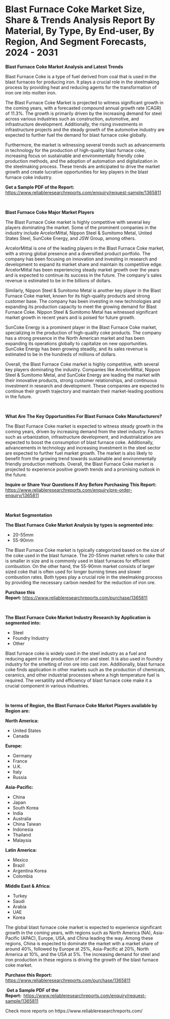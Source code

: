 <p><h1>Blast Furnace Coke Market Size, Share & Trends Analysis Report By Material, By Type, By End-user, By Region, And Segment Forecasts, 2024 - 2031</h1></p><p><strong>Blast Furnace Coke Market Analysis and Latest Trends</strong></p>
<p><p>Blast Furnace Coke is a type of fuel derived from coal that is used in the blast furnaces for producing iron. It plays a crucial role in the steelmaking process by providing heat and reducing agents for the transformation of iron ore into molten iron.</p><p>The Blast Furnace Coke Market is projected to witness significant growth in the coming years, with a forecasted compound annual growth rate (CAGR) of 11.3%. The growth is primarily driven by the increasing demand for steel across various industries such as construction, automotive, and infrastructure development. Additionally, the rising investments in infrastructure projects and the steady growth of the automotive industry are expected to further fuel the demand for blast furnace coke globally.</p><p>Furthermore, the market is witnessing several trends such as advancements in technology for the production of high-quality blast furnace coke, increasing focus on sustainable and environmentally friendly coke production methods, and the adoption of automation and digitalization in the steelmaking process. These trends are anticipated to drive the market growth and create lucrative opportunities for key players in the blast furnace coke industry.</p></p>
<p><strong>Get a Sample PDF of the Report:&nbsp;</strong> <a href="https://www.reliableresearchreports.com/enquiry/request-sample/1365811">https://www.reliableresearchreports.com/enquiry/request-sample/1365811</a></p>
<p>&nbsp;</p>
<p><strong>Blast Furnace Coke Major Market Players</strong></p>
<p><p>The Blast Furnace Coke market is highly competitive with several key players dominating the market. Some of the prominent companies in the industry include ArcelorMittal, Nippon Steel & Sumitomo Metal, United States Steel, SunCoke Energy, and JSW Group, among others.</p><p>ArcelorMittal is one of the leading players in the Blast Furnace Coke market, with a strong global presence and a diversified product portfolio. The company has been focusing on innovation and investing in research and development to expand its market share and maintain its competitive edge. ArcelorMittal has been experiencing steady market growth over the years and is expected to continue its success in the future. The company's sales revenue is estimated to be in the billions of dollars.</p><p>Similarly, Nippon Steel & Sumitomo Metal is another key player in the Blast Furnace Coke market, known for its high-quality products and strong customer base. The company has been investing in new technologies and expanding its production capacity to meet the growing demand for Blast Furnace Coke. Nippon Steel & Sumitomo Metal has witnessed significant market growth in recent years and is poised for future growth.</p><p>SunCoke Energy is a prominent player in the Blast Furnace Coke market, specializing in the production of high-quality coke products. The company has a strong presence in the North American market and has been expanding its operations globally to capitalize on new opportunities. SunCoke Energy has been growing steadily, and its sales revenue is estimated to be in the hundreds of millions of dollars.</p><p>Overall, the Blast Furnace Coke market is highly competitive, with several key players dominating the industry. Companies like ArcelorMittal, Nippon Steel & Sumitomo Metal, and SunCoke Energy are leading the market with their innovative products, strong customer relationships, and continuous investment in research and development. These companies are expected to continue their growth trajectory and maintain their market-leading positions in the future.</p></p>
<p>&nbsp;</p>
<p><strong>What Are The Key Opportunities For Blast Furnace Coke Manufacturers?</strong></p>
<p><p>The Blast Furnace Coke market is expected to witness steady growth in the coming years, driven by increasing demand from the steel industry. Factors such as urbanization, infrastructure development, and industrialization are expected to boost the consumption of blast furnace coke. Additionally, advancements in technology and increasing investment in the steel sector are expected to further fuel market growth. The market is also likely to benefit from the growing trend towards sustainable and environmentally friendly production methods. Overall, the Blast Furnace Coke market is projected to experience positive growth trends and a promising outlook in the future.</p></p>
<p><strong>Inquire or Share Your Questions If Any Before Purchasing This Report:</strong> <a href="https://www.reliableresearchreports.com/enquiry/pre-order-enquiry/1365811">https://www.reliableresearchreports.com/enquiry/pre-order-enquiry/1365811</a></p>
<p>&nbsp;</p>
<p><strong>Market Segmentation</strong></p>
<p><strong>The Blast Furnace Coke Market Analysis by types is segmented into:</strong></p>
<p><ul><li>20-55mm</li><li>55-90mm</li></ul></p>
<p><p>The Blast Furnace Coke market is typically categorized based on the size of the coke used in the blast furnace. The 20-55mm market refers to coke that is smaller in size and is commonly used in blast furnaces for efficient combustion. On the other hand, the 55-90mm market consists of larger sized coke that is often used for longer burning times and slower combustion rates. Both types play a crucial role in the steelmaking process by providing the necessary carbon needed for the reduction of iron ore.</p></p>
<p><strong>Purchase this Report:&nbsp;</strong><a href="https://www.reliableresearchreports.com/purchase/1365811">https://www.reliableresearchreports.com/purchase/1365811</a></p>
<p>&nbsp;</p>
<p><strong>The Blast Furnace Coke Market Industry Research by Application is segmented into:</strong></p>
<p><ul><li>Steel</li><li>Foundry Industry</li><li>Other</li></ul></p>
<p><p>Blast furnace coke is widely used in the steel industry as a fuel and reducing agent in the production of iron and steel. It is also used in foundry industry for the smelting of iron ore into cast iron. Additionally, blast furnace coke finds application in other markets such as the production of chemicals, ceramics, and other industrial processes where a high temperature fuel is required. The versatility and efficiency of blast furnace coke make it a crucial component in various industries.</p></p>
<p>&nbsp;</p>
<p><strong>In terms of Region, the Blast Furnace Coke Market Players available by Region are:</strong></p>
<p>
    <p> <strong> North America: </strong>
        <ul>
            <li>United States</li>
            <li>Canada</li>
        </ul>
        </p> 
    <p> <strong> Europe: </strong>
        <ul>
            <li>Germany</li>
            <li>France</li>
            <li>U.K.</li>
            <li>Italy</li>
            <li>Russia</li>
        </ul>
        </p> 
    <p> <strong> Asia-Pacific: </strong>
        <ul>
            <li>China</li>
            <li>Japan</li>
            <li>South Korea</li>
            <li>India</li>
            <li>Australia</li>
            <li>China Taiwan</li>
            <li>Indonesia</li>
            <li>Thailand</li>
            <li>Malaysia</li>
        </ul>
        </p> 
    <p> <strong> Latin America: </strong>
        <ul>
            <li>Mexico</li>
            <li>Brazil</li>
            <li>Argentina Korea</li>
            <li>Colombia</li>
        </ul>
        </p> 
    <p> <strong> Middle East & Africa: </strong>
        <ul>
            <li>Turkey</li>
            <li>Saudi</li>
            <li>Arabia</li>
            <li>UAE</li>
            <li>Korea</li>
        </ul>
    </p>
    </p>
<p><p>The global blast furnace coke market is expected to experience significant growth in the coming years, with regions such as North America (NA), Asia-Pacific (APAC), Europe, USA, and China leading the way. Among these regions, China is expected to dominate the market with a market share of around 40%, followed by Europe at 25%, Asia-Pacific at 20%, North America at 10%, and the USA at 5%. The increasing demand for steel and iron production in these regions is driving the growth of the blast furnace coke market.</p></p>
<p><strong>Purchase this Report: </strong><a href="https://www.reliableresearchreports.com/purchase/1365811">https://www.reliableresearchreports.com/purchase/1365811</a></p>
<p>&nbsp;<strong>Get a Sample PDF of the Report:&nbsp;&nbsp;</strong><a href="https://www.reliableresearchreports.com/enquiry/request-sample/1365811">https://www.reliableresearchreports.com/enquiry/request-sample/1365811</a></p>
<p><strong></strong></p>
<p>Check more reports on https://www.reliableresearchreports.com/</p>